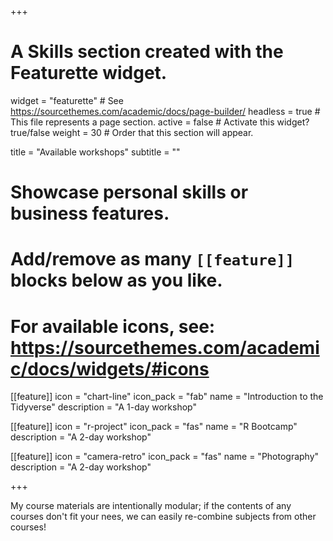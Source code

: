 +++
# A Skills section created with the Featurette widget.
widget = "featurette"  # See https://sourcethemes.com/academic/docs/page-builder/
headless = true  # This file represents a page section.
active = false  # Activate this widget? true/false
weight = 30  # Order that this section will appear.

title = "Available workshops"
subtitle = ""

# Showcase personal skills or business features.
# 
# Add/remove as many `[[feature]]` blocks below as you like.
# 
# For available icons, see: https://sourcethemes.com/academic/docs/widgets/#icons

[[feature]]
  icon = "chart-line"
  icon_pack = "fab"
  name = "Introduction to the Tidyverse"
  description = "A 1-day workshop"
  
[[feature]]
  icon = "r-project"
  icon_pack = "fas"
  name = "R Bootcamp"
  description = "A 2-day workshop"  
  
[[feature]]
  icon = "camera-retro"
  icon_pack = "fas"
  name = "Photography"
  description = "A 2-day workshop"

+++

My course materials are intentionally modular; if the contents of any courses don't fit your nees, we can easily re-combine subjects from other courses!